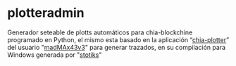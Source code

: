 # plotteradmin
Generador seteable de plotts automáticos para chia-blockchine programado en Python, el mismo esta basado en la aplicación “<a href="https://github.com/madMAx43v3r/chia-plotter">chia-plotter</a>” del usuario "<a href="https://github.com/madMAx43v3r/">madMAx43v3</a>" para generar trazados, en su compilación para Windows generada por "<a href="https://github.com/stotiks/chia-plotter/releases">stotiks</a>"
